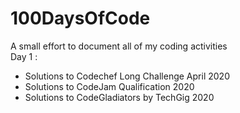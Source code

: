 # 100DaysOfCode
A small effort to document all of my coding activities <br>
Day 1 : 
<ul>
<li>Solutions to Codechef Long Challenge April 2020 
<li>Solutions to CodeJam Qualification 2020
<li>Solutions to CodeGladiators by TechGig 2020
</ul>
